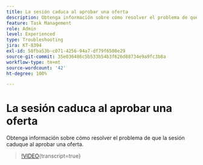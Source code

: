 ```yaml
---
title: La sesión caduca al aprobar una oferta
description: Obtenga información sobre cómo resolver el problema de que la sesión caduque al aprobar una oferta.
feature: Task Management
role: Admin
level: Experienced
type: Troubleshooting
jira: KT-8394
exl-id: 58fba53b-c071-4256-94a7-df79f6500e29
source-git-commit: 35e036486c5b533b54b3f626d88734e9a9fc3b8a
workflow-type: tm+mt
source-wordcount: '42'
ht-degree: 100%

---
```


# La sesión caduca al aprobar una oferta

Obtenga información sobre cómo resolver el problema de que la sesión caduque al aprobar una oferta.

>[!VIDEO](https://video.tv.adobe.com/v/335898?quality=12&learn=on){transcript=true}
